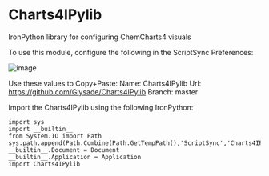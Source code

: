 # Charts4IPylib
IronPython library for configuring ChemCharts4 visuals

To use this module, configure the following in the ScriptSync Preferences:

![image](https://user-images.githubusercontent.com/46694342/198631923-d7cccca5-5074-49e3-9879-7f07a8797fe6.png)

Use these values to Copy+Paste:
Name: Charts4IPylib
Url: https://github.com/Glysade/Charts4IPylib
Branch: master

Import the Charts4IPylib using the following IronPython:

```
import sys
import __builtin__
from System.IO import Path
sys.path.append(Path.Combine(Path.GetTempPath(),'ScriptSync','Charts4IPylib'))
__builtin__.Document = Document
__builtin__.Application = Application
import Charts4IPylib
```
